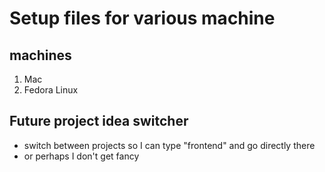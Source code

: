 # Setup files for various machine


## machines
1. Mac
2. Fedora Linux

## Future project idea switcher
* switch between projects so I can type "frontend" and go directly there
* or perhaps I don't get fancy



